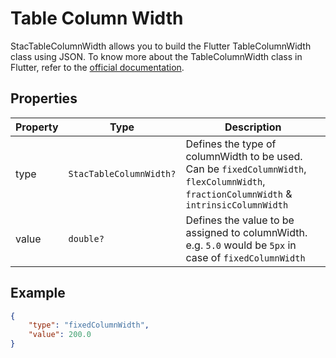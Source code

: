 # Table Column Width

StacTableColumnWidth allows you to build the Flutter TableColumnWidth class using JSON.
To know more about the TableColumnWidth class in Flutter, refer to the [official documentation](https://api.flutter.dev/flutter/rendering/TableColumnWidth-class.html).

## Properties

| Property | Type                     | Description                                                                                                                              |
| -------- | ------------------------ | ---------------------------------------------------------------------------------------------------------------------------------------- |
| type     | `StacTableColumnWidth?` | Defines the type of columnWidth to be used. Can be `fixedColumnWidth`, `flexColumnWidth`, `fractionColumnWidth` & `intrinsicColumnWidth` |
| value    | `double?`                | Defines the value to be assigned to columnWidth. e.g. `5.0` would be `5px` in case of `fixedColumnWidth`                                 |

## Example

```json
{
    "type": "fixedColumnWidth",
    "value": 200.0
}
```